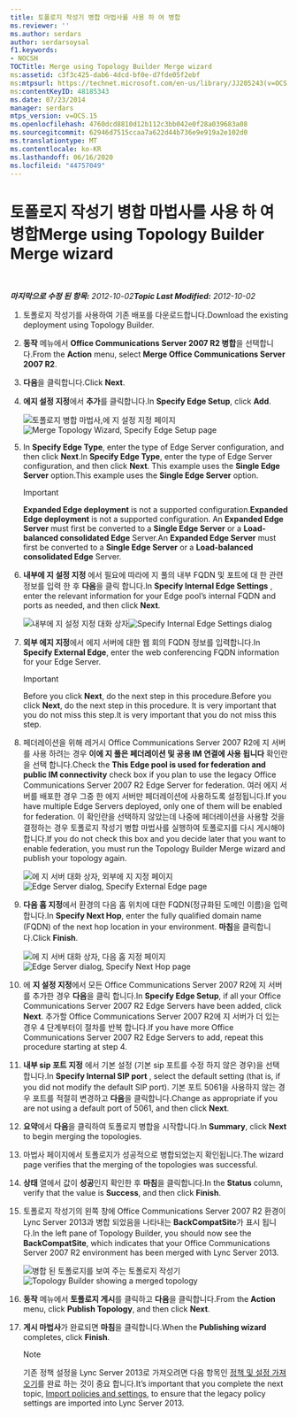 ```yaml
---
title: 토폴로지 작성기 병합 마법사를 사용 하 여 병합
ms.reviewer: ''
ms.author: serdars
author: serdarsoysal
f1.keywords:
- NOCSH
TOCTitle: Merge using Topology Builder Merge wizard
ms:assetid: c3f3c425-dab6-4dcd-bf0e-d7fde05f2ebf
ms:mtpsurl: https://technet.microsoft.com/en-us/library/JJ205243(v=OCS.15)
ms:contentKeyID: 48185343
ms.date: 07/23/2014
manager: serdars
mtps_version: v=OCS.15
ms.openlocfilehash: 4760dcd8810d12b112c3bb042e0f28a039683a08
ms.sourcegitcommit: 62946d7515ccaa7a622d44b736e9e919a2e102d0
ms.translationtype: MT
ms.contentlocale: ko-KR
ms.lasthandoff: 06/16/2020
ms.locfileid: "44757049"
---
```

<div data-xmlns="http://www.w3.org/1999/xhtml">

<div class="topic" data-xmlns="http://www.w3.org/1999/xhtml" data-msxsl="urn:schemas-microsoft-com:xslt" data-cs="https://msdn.microsoft.com/">

<div data-asp="https://msdn2.microsoft.com/asp">

# <a name="merge-using-topology-builder-merge-wizard"></a><span data-ttu-id="2fbee-102">토폴로지 작성기 병합 마법사를 사용 하 여 병합</span><span class="sxs-lookup"><span data-stu-id="2fbee-102">Merge using Topology Builder Merge wizard</span></span>

</div>

<div id="mainSection">

<div id="mainBody">

<span> </span>

<span data-ttu-id="2fbee-103">_**마지막으로 수정 된 항목:** 2012-10-02_</span><span class="sxs-lookup"><span data-stu-id="2fbee-103">_**Topic Last Modified:** 2012-10-02_</span></span>

1.  <span data-ttu-id="2fbee-104">토폴로지 작성기를 사용하여 기존 배포를 다운로드합니다.</span><span class="sxs-lookup"><span data-stu-id="2fbee-104">Download the existing deployment using Topology Builder.</span></span>

2.  <span data-ttu-id="2fbee-105">**동작** 메뉴에서 **Office Communications Server 2007 R2 병합**을 선택합니다.</span><span class="sxs-lookup"><span data-stu-id="2fbee-105">From the **Action** menu, select **Merge Office Communications Server 2007 R2**.</span></span>

3.  <span data-ttu-id="2fbee-106">**다음**을 클릭합니다.</span><span class="sxs-lookup"><span data-stu-id="2fbee-106">Click **Next**.</span></span>

4.  <span data-ttu-id="2fbee-107">**에지 설정 지정**에서 **추가**를 클릭합니다.</span><span class="sxs-lookup"><span data-stu-id="2fbee-107">In **Specify Edge Setup**, click **Add**.</span></span>
    
    <span data-ttu-id="2fbee-108">![토폴로지 병합 마법사,에 지 설정 지정 페이지](images/JJ205243.cdca609d-d4d5-47d9-9ff8-8b1daa4106e1(OCS.15).jpg "토폴로지 병합 마법사,에 지 설정 지정 페이지")</span><span class="sxs-lookup"><span data-stu-id="2fbee-108">![Merge Topology Wizard, Specify Edge Setup page](images/JJ205243.cdca609d-d4d5-47d9-9ff8-8b1daa4106e1(OCS.15).jpg "Merge Topology Wizard, Specify Edge Setup page")</span></span>  

5.  <span data-ttu-id="2fbee-109">In **Specify Edge Type**, enter the type of Edge Server configuration, and then click **Next**.</span><span class="sxs-lookup"><span data-stu-id="2fbee-109">In **Specify Edge Type**, enter the type of Edge Server configuration, and then click **Next**.</span></span> <span data-ttu-id="2fbee-110">This example uses the **Single Edge Server** option.</span><span class="sxs-lookup"><span data-stu-id="2fbee-110">This example uses the **Single Edge Server** option.</span></span>
    
    <div>
    

    > [!IMPORTANT]  
    > <span data-ttu-id="2fbee-111"><STRONG>Expanded Edge deployment</STRONG> is not a supported configuration.</span><span class="sxs-lookup"><span data-stu-id="2fbee-111"><STRONG>Expanded Edge deployment</STRONG> is not a supported configuration.</span></span> <span data-ttu-id="2fbee-112">An <STRONG>Expanded Edge Server</STRONG> must first be converted to a <STRONG>Single Edge Server</STRONG> or a <STRONG>Load-balanced consolidated Edge</STRONG> Server.</span><span class="sxs-lookup"><span data-stu-id="2fbee-112">An <STRONG>Expanded Edge Server</STRONG> must first be converted to a <STRONG>Single Edge Server</STRONG> or a <STRONG>Load-balanced consolidated Edge</STRONG> Server.</span></span>

    
    </div>

6.  <span data-ttu-id="2fbee-113">**내부에 지 설정 지정** 에서 필요에 따라에 지 풀의 내부 FQDN 및 포트에 대 한 관련 정보를 입력 한 후 **다음**을 클릭 합니다.</span><span class="sxs-lookup"><span data-stu-id="2fbee-113">In **Specify Internal Edge Settings** , enter the relevant information for your Edge pool’s internal FQDN and ports as needed, and then click **Next**.</span></span>
    
    <span data-ttu-id="2fbee-114">![내부에 지 설정 지정 대화 상자](images/JJ205243.dd664761-839c-4ac8-bd1a-5525589dfbb0(OCS.15).jpg "내부에 지 설정 지정 대화 상자")</span><span class="sxs-lookup"><span data-stu-id="2fbee-114">![Specify Internal Edge Settings dialog](images/JJ205243.dd664761-839c-4ac8-bd1a-5525589dfbb0(OCS.15).jpg "Specify Internal Edge Settings dialog")</span></span>  

7.  <span data-ttu-id="2fbee-115">**외부 에지 지정**에서 에지 서버에 대한 웹 회의 FQDN 정보를 입력합니다.</span><span class="sxs-lookup"><span data-stu-id="2fbee-115">In **Specify External Edge**, enter the web conferencing FQDN information for your Edge Server.</span></span>
    
    <div>
    

    > [!IMPORTANT]  
    > <span data-ttu-id="2fbee-116">Before you click <STRONG>Next</STRONG>, do the next step in this procedure.</span><span class="sxs-lookup"><span data-stu-id="2fbee-116">Before you click <STRONG>Next</STRONG>, do the next step in this procedure.</span></span> <span data-ttu-id="2fbee-117">It is very important that you do not miss this step.</span><span class="sxs-lookup"><span data-stu-id="2fbee-117">It is very important that you do not miss this step.</span></span>

    
    </div>

8.  <span data-ttu-id="2fbee-118">페더레이션을 위해 레거시 Office Communications Server 2007 R2에 지 서버를 사용 하려는 경우 **이에 지 풀은 페더레이션 및 공용 IM 연결에 사용 됩니다** 확인란을 선택 합니다.</span><span class="sxs-lookup"><span data-stu-id="2fbee-118">Check the **This Edge pool is used for federation and public IM connectivity** check box if you plan to use the legacy Office Communications Server 2007 R2 Edge Server for federation.</span></span> <span data-ttu-id="2fbee-119">여러 에지 서버를 배포한 경우 그중 한 에지 서버만 페더레이션에 사용하도록 설정됩니다.</span><span class="sxs-lookup"><span data-stu-id="2fbee-119">If you have multiple Edge Servers deployed, only one of them will be enabled for federation.</span></span> <span data-ttu-id="2fbee-120">이 확인란을 선택하지 않았는데 나중에 페더레이션을 사용할 것을 결정하는 경우 토폴로지 작성기 병합 마법사를 실행하여 토폴로지를 다시 게시해야 합니다.</span><span class="sxs-lookup"><span data-stu-id="2fbee-120">If you do not check this box and you decide later that you want to enable federation, you must run the Topology Builder Merge wizard and publish your topology again.</span></span>
    
    <span data-ttu-id="2fbee-121">![에 지 서버 대화 상자, 외부에 지 지정 페이지](images/JJ205243.32e97ce5-92f0-477e-8125-5d2ece237b13(OCS.15).jpg "에 지 서버 대화 상자, 외부에 지 지정 페이지")</span><span class="sxs-lookup"><span data-stu-id="2fbee-121">![Edge Server dialog, Specify External Edge page](images/JJ205243.32e97ce5-92f0-477e-8125-5d2ece237b13(OCS.15).jpg "Edge Server dialog, Specify External Edge page")</span></span>  

9.  <span data-ttu-id="2fbee-122">**다음 홉 지정**에서 환경의 다음 홉 위치에 대한 FQDN(정규화된 도메인 이름)을 입력합니다.</span><span class="sxs-lookup"><span data-stu-id="2fbee-122">In **Specify Next Hop**, enter the fully qualified domain name (FQDN) of the next hop location in your environment.</span></span> <span data-ttu-id="2fbee-123">**마침**을 클릭합니다.</span><span class="sxs-lookup"><span data-stu-id="2fbee-123">Click **Finish**.</span></span>
    
    <span data-ttu-id="2fbee-124">![에 지 서버 대화 상자, 다음 홉 지정 페이지](images/JJ205243.e734ee0d-f91c-4f3f-8ae6-248ecabcf678(OCS.15).jpg "에 지 서버 대화 상자, 다음 홉 지정 페이지")</span><span class="sxs-lookup"><span data-stu-id="2fbee-124">![Edge Server dialog, Specify Next Hop page](images/JJ205243.e734ee0d-f91c-4f3f-8ae6-248ecabcf678(OCS.15).jpg "Edge Server dialog, Specify Next Hop page")</span></span>  

10. <span data-ttu-id="2fbee-125">에 **지 설정 지정**에서 모든 Office Communications Server 2007 R2에 지 서버를 추가한 경우 **다음**을 클릭 합니다.</span><span class="sxs-lookup"><span data-stu-id="2fbee-125">In **Specify Edge Setup**, if all your Office Communications Server 2007 R2 Edge Servers have been added, click **Next**.</span></span> <span data-ttu-id="2fbee-126">추가할 Office Communications Server 2007 R2에 지 서버가 더 있는 경우 4 단계부터이 절차를 반복 합니다.</span><span class="sxs-lookup"><span data-stu-id="2fbee-126">If you have more Office Communications Server 2007 R2 Edge Servers to add, repeat this procedure starting at step 4.</span></span>

11. <span data-ttu-id="2fbee-127">**내부 sip 포트 지정** 에서 기본 설정 (기본 sip 포트를 수정 하지 않은 경우)을 선택 합니다.</span><span class="sxs-lookup"><span data-stu-id="2fbee-127">In **Specify Internal SIP port** , select the default setting (that is, if you did not modify the default SIP port).</span></span> <span data-ttu-id="2fbee-128">기본 포트 5061을 사용하지 않는 경우 포트를 적절히 변경하고 **다음**을 클릭합니다.</span><span class="sxs-lookup"><span data-stu-id="2fbee-128">Change as appropriate if you are not using a default port of 5061, and then click **Next**.</span></span>

12. <span data-ttu-id="2fbee-129">**요약**에서 **다음**을 클릭하여 토폴로지 병합을 시작합니다.</span><span class="sxs-lookup"><span data-stu-id="2fbee-129">In **Summary**, click **Next** to begin merging the topologies.</span></span>

13. <span data-ttu-id="2fbee-130">마법사 페이지에서 토폴로지가 성공적으로 병합되었는지 확인됩니다.</span><span class="sxs-lookup"><span data-stu-id="2fbee-130">The wizard page verifies that the merging of the topologies was successful.</span></span>

14. <span data-ttu-id="2fbee-131">**상태** 열에서 값이 **성공**인지 확인한 후 **마침**을 클릭합니다.</span><span class="sxs-lookup"><span data-stu-id="2fbee-131">In the **Status** column, verify that the value is **Success**, and then click **Finish**.</span></span>

15. <span data-ttu-id="2fbee-132">토폴로지 작성기의 왼쪽 창에 Office Communications Server 2007 R2 환경이 Lync Server 2013과 병합 되었음을 나타내는 **BackCompatSite**가 표시 됩니다.</span><span class="sxs-lookup"><span data-stu-id="2fbee-132">In the left pane of Topology Builder, you should now see the **BackCompatSite**, which indicates that your Office Communications Server 2007 R2 environment has been merged with Lync Server 2013.</span></span>
    
    <span data-ttu-id="2fbee-133">![병합 된 토폴로지를 보여 주는 토폴로지 작성기](images/JJ205243.62751c76-f018-4c6d-bb48-c61ef8974d31(OCS.15).jpg "병합 된 토폴로지를 보여 주는 토폴로지 작성기")</span><span class="sxs-lookup"><span data-stu-id="2fbee-133">![Topology Builder showing a merged topology](images/JJ205243.62751c76-f018-4c6d-bb48-c61ef8974d31(OCS.15).jpg "Topology Builder showing a merged topology")</span></span>  

16. <span data-ttu-id="2fbee-134">**동작** 메뉴에서 **토폴로지 게시**를 클릭하고 **다음**을 클릭합니다.</span><span class="sxs-lookup"><span data-stu-id="2fbee-134">From the **Action** menu, click **Publish Topology**, and then click **Next**.</span></span>

17. <span data-ttu-id="2fbee-135">**게시 마법사**가 완료되면 **마침**을 클릭합니다.</span><span class="sxs-lookup"><span data-stu-id="2fbee-135">When the **Publishing wizard** completes, click **Finish**.</span></span>
    
    <div>
    

    > [!NOTE]  
    > <span data-ttu-id="2fbee-136">기존 정책 설정을 Lync Server 2013로 가져오려면 다음 항목인 <A href="import-policies-and-settings.md">정책 및 설정 가져오기</A>를 완료 하는 것이 중요 합니다.</span><span class="sxs-lookup"><span data-stu-id="2fbee-136">It’s important that you complete the next topic, <A href="import-policies-and-settings.md">Import policies and settings</A>, to ensure that the legacy policy settings are imported into Lync Server 2013.</span></span>

    
    </div>

</div>

<span> </span>

</div>

</div>

</div>

